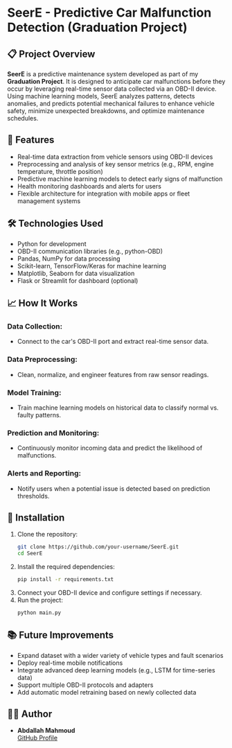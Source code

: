 # SeerE - Predictive Car Malfunction Detection (Graduation Project)

## 📋 Project Overview
**SeerE** is a predictive maintenance system developed as part of my **Graduation Project**. It is designed to anticipate car malfunctions before they occur by leveraging real-time sensor data collected via an OBD-II device. Using machine learning models, SeerE analyzes patterns, detects anomalies, and predicts potential mechanical failures to enhance vehicle safety, minimize unexpected breakdowns, and optimize maintenance schedules.

## 🚗 Features
- Real-time data extraction from vehicle sensors using OBD-II devices
- Preprocessing and analysis of key sensor metrics (e.g., RPM, engine temperature, throttle position)
- Predictive machine learning models to detect early signs of malfunction
- Health monitoring dashboards and alerts for users
- Flexible architecture for integration with mobile apps or fleet management systems

## 🛠️ Technologies Used
- Python for development
- OBD-II communication libraries (e.g., python-OBD)
- Pandas, NumPy for data processing
- Scikit-learn, TensorFlow/Keras for machine learning
- Matplotlib, Seaborn for data visualization
- Flask or Streamlit for dashboard (optional)

## 📈 How It Works
### Data Collection:
- Connect to the car's OBD-II port and extract real-time sensor data.

### Data Preprocessing:
- Clean, normalize, and engineer features from raw sensor readings.

### Model Training:
- Train machine learning models on historical data to classify normal vs. faulty patterns.

### Prediction and Monitoring:
- Continuously monitor incoming data and predict the likelihood of malfunctions.

### Alerts and Reporting:
- Notify users when a potential issue is detected based on prediction thresholds.

## 🔧 Installation
1. Clone the repository:
   ```bash
   git clone https://github.com/your-username/SeerE.git
   cd SeerE
   ```
2. Install the required dependencies:
   ```bash
   pip install -r requirements.txt
   ```
3. Connect your OBD-II device and configure settings if necessary.
4. Run the project:
   ```bash
   python main.py
   ```

## 📚 Future Improvements
- Expand dataset with a wider variety of vehicle types and fault scenarios
- Deploy real-time mobile notifications
- Integrate advanced deep learning models (e.g., LSTM for time-series data)
- Support multiple OBD-II protocols and adapters
- Add automatic model retraining based on newly collected data

## 👨‍🎓 Author
- **Abdallah Mahmoud**  
  [GitHub Profile](https://github.com/abdallahm7moud)
